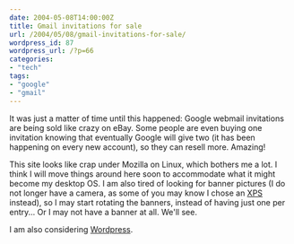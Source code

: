 ```yaml
---
date: 2004-05-08T14:00:00Z
title: Gmail invitations for sale
url: /2004/05/08/gmail-invitations-for-sale/
wordpress_id: 87
wordpress_url: /?p=66
categories:
- "tech"
tags:
- "google"
- "gmail"
---
```


It was just a matter of time until this happened: Google webmail invitations are being sold like crazy on eBay. Some people are even buying one invitation knowing that eventually Google will give two (it has been happening on every new account), so they can resell more. Amazing!

This site looks like crap under Mozilla on Linux, which bothers me a lot. I think I will move things around here soon to accommodate what it might become my desktop OS. I am also tired of looking for banner pictures (I do not longer have a camera, as some of you may know I chose an <a href="/2004/04/04/life-with-an-xps/" title="Life with an XPS">XPS</a> instead), so I may start rotating the banners, instead of having just one per entry... Or I may not have a banner at all. We'll see.

I am also considering <a href="http://www.wordpress.org/" title="Wordpress CMS">Wordpress</a>.
